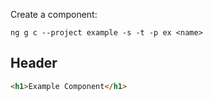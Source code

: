 Create a component:

```shell
ng g c --project example -s -t -p ex <name>
```

## Header

```html
<h1>Example Component</h1>
```

